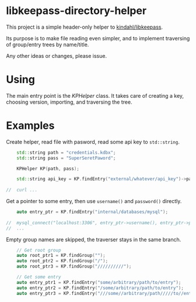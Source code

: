 # libkeepass-directory-helper
This project is a simple header-only helper to [kindahl/libkeepass](https://github.com/kindahl/libkeepass).

Its purpose is to make file reading even simpler, and to implement traversing of group/entry trees by name/title.

Any other ideas or changes, please issue.


# Using
The main entry point is the *KPHelper* class. It takes care of creating a key, choosing version, importing, and traversing the tree.


# Examples

Create helper, read file with pasword, read some api key to `std::string`.
```cpp
	std::string path = "credentials.kdbx";
	std::string pass = "SuperSeretPaword";

	KPHelper KP(path, pass);

	std::string api_key = KP.findEntry("external/whatever/api_key")->password();
  
//	curl ...
```

Get a pointer to some entry, then use `username()` and `password()` directly.
```cpp
	auto entry_ptr = KP.findEntry("internal/databases/mysql");
  
//	mysql_connect("localhost:3306", entry_ptr->username(), entry_ptr->password(), "my_schema");
//	...
```

Empty group names are skipped, the traverser stays in the same branch.
```cpp
	// Get root group
	auto root_ptr1 = KP.findGroup("");
	auto root_ptr2 = KP.findGroup("/");
	auto root_ptr3 = KP.findGroup("//////////");

	// Get some entry
	auto entry_ptr1 = KP.findEntry("some/arbitrary/path/to/entry");
	auto entry_ptr2 = KP.findEntry("/some/arbitrary/path/to/entry");
	auto entry_ptr3 = KP.findEntry("///some//arbitrary/path/////to//entry");
```
